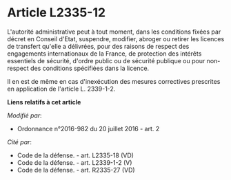 # Article L2335-12

L'autorité administrative peut à tout moment, dans les conditions fixées par décret en Conseil d'Etat, suspendre, modifier,
abroger ou retirer les licences de transfert qu'elle a délivrées, pour des raisons de respect des engagements internationaux
de la France, de protection des intérêts essentiels de sécurité, d'ordre public ou de sécurité publique ou pour non-respect
des conditions spécifiées dans la licence. 

Il en est de même en cas d'inexécution des mesures correctives prescrites en application de l'article L. 2339-1-2.

**Liens relatifs à cet article**

_Modifié par_:

  - Ordonnance n°2016-982 du 20 juillet 2016 - art. 2

_Cité par_:

  - Code de la défense. - art. L2335-18 (VD)
  - Code de la défense. - art. L2339-1-2 (V)
  - Code de la défense. - art. R2335-27 (VD)
